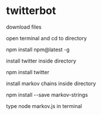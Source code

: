 # twitterbot
download files

open terminal and cd to directory

npm install npm@latest -g


install twitter inside directory

npm install twitter


install markov chains inside directory

npm install --save markov-strings


type node markov.js in terminal
